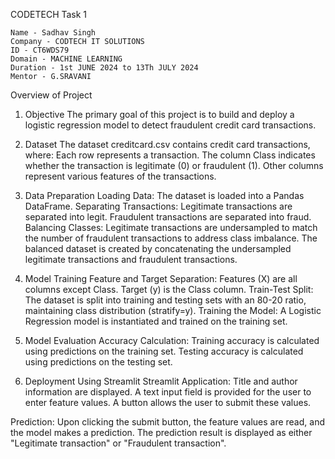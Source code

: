 CODETECH Task 1

    Name - Sadhav Singh
    Company - CODTECH IT SOLUTIONS
    ID - CT6WDS79
    Domain - MACHINE LEARNING
    Duration - 1st JUNE 2024 to 13Th JULY 2024
    Mentor - G.SRAVANI

Overview of Project

1. Objective
    The primary goal of this project is to build and deploy a logistic regression model to detect fraudulent credit card transactions.

2. Dataset
    The dataset creditcard.csv contains credit card transactions, where:
    Each row represents a transaction.
    The column Class indicates whether the transaction is legitimate (0) or fraudulent (1).
    Other columns represent various features of the transactions.
   
4. Data Preparation
    Loading Data: The dataset is loaded into a Pandas DataFrame.
    Separating Transactions:
    Legitimate transactions are separated into legit.
    Fraudulent transactions are separated into fraud.
    Balancing Classes:
    Legitimate transactions are undersampled to match the number of fraudulent transactions to address class imbalance.
    The balanced dataset is created by concatenating the undersampled legitimate transactions and fraudulent transactions.

6. Model Training
    Feature and Target Separation:
    Features (X) are all columns except Class.
    Target (y) is the Class column.
    Train-Test Split:
    The dataset is split into training and testing sets with an 80-20 ratio, maintaining class distribution (stratify=y).
    Training the Model:
    A Logistic Regression model is instantiated and trained on the training set.

8. Model Evaluation
    Accuracy Calculation:
    Training accuracy is calculated using predictions on the training set.
    Testing accuracy is calculated using predictions on the testing set.

10. Deployment Using Streamlit
Streamlit Application:
Title and author information are displayed.
A text input field is provided for the user to enter feature values.
A button allows the user to submit these values.

Prediction:
    Upon clicking the submit button, the feature values are read, and the model makes a prediction.
    The prediction result is displayed as either "Legitimate transaction" or "Fraudulent transaction".
